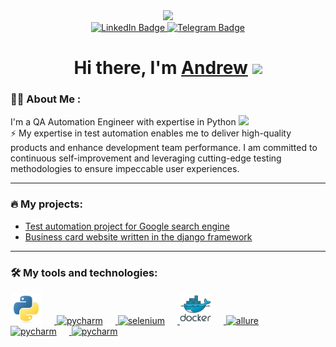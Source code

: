 <div id="header" align="center">
    <img src="https://media.giphy.com/media/v1.Y2lkPTc5MGI3NjExYTY2NWZ4bDZldXJobDRrMm1kMjJuNzd4ZHhxbG9pM2JnbzUya3RhaiZlcD12MV9pbnRlcm5hbF9naWZfYnlfaWQmY3Q9Zw/l0K4n42JVSqqUvAQg/giphy.gif" width="300"/>
</div>

<div id="badges" align="center">
  <a href="https://www.linkedin.com/in/andrew-zheleznyak-6037a6282/">
    <img src="https://img.shields.io/badge/LinkedIn-blue?style=for-the-badge&logo=linkedin&logoColor=white" alt="LinkedIn Badge"/>
  </a>
  <a href="https://t.me/andrew_andreww">
    <img src="https://img.shields.io/badge/Telegram-blue?style=for-the-badge&logo=telegram&logoColor=white" alt="Telegram Badge"/>
  </a>
</div>

<h1 align="center">Hi there, I'm <a href="https://goo.su/Fkb9ti" target="_blank">Andrew</a> 
<img src="https://github.com/blackcater/blackcater/raw/main/images/Hi.gif" height="32"/></h1>
<!-- <h1 align="center">Hi there, I'm Andrew</h1><img src="https://github.com/blackcater/blackcater/raw/main/images/Hi.gif" height="32"/></h1> -->

### :woman_technologist: About Me :
I'm a QA Automation Engineer with expertise in Python <img src="https://media.giphy.com/media/WUlplcMpOCEmTGBtBW/giphy.gif" width="30">
<br>:zap: My expertise in test automation enables me to deliver high-quality products and enhance development team performance. 
I am committed to continuous self-improvement and leveraging cutting-edge testing methodologies to ensure impeccable user experiences.

---

### :fire: My projects:
* [Test automation project for Google search engine](https://github.com/andrew1andrew/UISeleniumTests)
* [Business card website written in the django framework](https://goo.su/Fkb9ti)

---

### :hammer_and_wrench: My tools and technologies:
<div>

<p align="left"> <a href="https://www.python.org" target="_blank" rel="noreferrer"> <img src="https://raw.githubusercontent.com/devicons/devicon/master/icons/python/python-original.svg" style="margin-right:20px" alt="python" width="50" height="50"/> </a> 
<a href="https://www.jetbrains.com/pycharm/" target="_blank" rel="noreferrer"> <img src="https://upload.wikimedia.org/wikipedia/commons/thumb/1/1d/PyCharm_Icon.svg/1200px-PyCharm_Icon.svg.png" style="margin-right:20px" alt="pycharm" width="50" height="50"/> </a>
<a href="https://www.selenium.dev" target="_blank" rel="noreferrer"> <img src="https://www.svgrepo.com/show/354321/selenium.svg" style="margin-right:20px" alt="selenium" width="50" height="50"/> </a>
<a href="https://www.docker.com/" target="_blank" rel="noreferrer"> <img src="https://raw.githubusercontent.com/devicons/devicon/master/icons/docker/docker-original-wordmark.svg" style="margin-right:20px" alt="docker" width="50" height="50"/> </a>
<a href="https://github.com/allure-framework" target="_blank" rel="noreferrer"> <img src="https://avatars.githubusercontent.com/u/5879127?s=280&v=4" style="margin-right:20px" alt="allure" width="50" height="50"/> </a>
<a href="https://about.gitlab.com/" target="_blank" rel="noreferrer"> <img src="https://cdn.worldvectorlogo.com/logos/gitlab.svg" style="margin-right:20px" alt="pycharm" width="50" height="50"/> </a>
<a href="https://web.telegram.org/k/" target="_blank" rel="noreferrer"> <img src="https://upload.wikimedia.org/wikipedia/commons/thumb/8/82/Telegram_logo.svg/2048px-Telegram_logo.svg.png" style="margin-right:20px" alt="pycharm" width="50" height="50"/> </a> </p>
</div>
